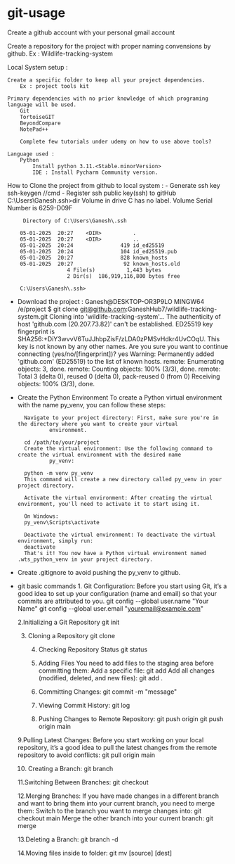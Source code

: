 # git-usage

Create a github account with your personal gmail account

Create a repository for the project with proper naming convensions by github.
Ex : Wildlife-tracking-system

Local System setup :
    
    Create a specific folder to keep all your project dependencies.
        Ex : project tools kit
        
    Primary dependencies with no prior knowledge of which programing language will be used.
        Git
        TortoiseGIT
        BeyondCompare
        NotePad++
        
        Complete few tutorials under udemy on how to use above tools?
        
    Language used :
        Python
            Install python 3.11.<Stable.minorVersion>
            IDE : Install Pycharm Community version.
            
How to Clone the project from github to local system :
    - Generate ssh key
		ssh-keygen //cmd
    - Register ssh public key(ssh) to gitHub 
		C:\Users\Ganesh\.ssh>dir
		 Volume in drive C has no label.
		 Volume Serial Number is 6259-D09F

		 Directory of C:\Users\Ganesh\.ssh

		05-01-2025  20:27    <DIR>          .
		05-01-2025  20:27    <DIR>          ..
		05-01-2025  20:24               419 id_ed25519
		05-01-2025  20:24               104 id_ed25519.pub
		05-01-2025  20:27               828 known_hosts
		05-01-2025  20:27                92 known_hosts.old
					   4 File(s)          1,443 bytes
					   2 Dir(s)  186,919,116,800 bytes free

		C:\Users\Ganesh\.ssh>
    
- Download the project :
		Ganesh@DESKTOP-OR3P9LO MINGW64 /e/project
		$ git clone git@github.com:GaneshHub7/wildlife-tracking-system.git
		Cloning into 'wildlife-tracking-system'...
		The authenticity of host 'github.com (20.207.73.82)' can't be established.
		ED25519 key fingerprint is SHA256:+DiY3wvvV6TuJJhbpZisF/zLDA0zPMSvHdkr4UvCOqU.
		This key is not known by any other names.
		Are you sure you want to continue connecting (yes/no/[fingerprint])? yes
		Warning: Permanently added 'github.com' (ED25519) to the list of known hosts.
		remote: Enumerating objects: 3, done.
		remote: Counting objects: 100% (3/3), done.
		remote: Total 3 (delta 0), reused 0 (delta 0), pack-reused 0 (from 0)
		Receiving objects: 100% (3/3), done.
		
- Create the Python Environment 
		To create a Python virtual environment with the name py_venv, you can follow these steps:

		Navigate to your project directory: First, make sure you're in the directory where you want to create your virtual 
                environment.

		cd /path/to/your/project
		Create the virtual environment: Use the following command to create the virtual environment with the desired name 
                py_venv:

		python -m venv py_venv
		This command will create a new directory called py_venv in your project directory.
		
		Activate the virtual environment: After creating the virtual environment, you'll need to activate it to start using it.

		On Windows:
		py_venv\Scripts\activate

		Deactivate the virtual environment: To deactivate the virtual environment, simply run:
		deactivate
		That's it! You now have a Python virtual environment named .wts_python_venv in your project directory.
		
- Create .gitignore to avoid pushing the py_venv to github.
- git basic commands
       1. Git Configuration:
          Before you start using Git, it’s a good idea to set up your configuration (name and email) so that your commits are attributed 
          to you.
           git config --global user.name "Your Name"
           git config --global user.email "youremail@example.com"
  
  2.Initializing a Git Repository
	git init

  3. Cloning a Repository
         git clone <repository-url>
  
      4. Checking Repository Status
          git status
        
       5. Adding Files
          You need to add files to the staging area before committing them:
            Add a specific file:
             git add <file-name>
           Add all changes (modified, deleted, and new files):
            git add .
  
     6. Committing Changes:
        git commit -m "message"

     7. Viewing Commit History:
           git log

     8. Pushing Changes to Remote Repository:
        git push origin <branch-name>
        git push origin main

    9.Pulling Latest Changes:
       Before you start working on your local repository, it’s a good idea to pull the latest changes from the remote repository to 
       avoid conflicts:
          git pull origin main

    10. Creating a Branch:
        git branch <branch-name>

    11.Switching Between Branches:
  	git checkout <branch-name>

    12.Merging Branches:
       If you have made changes in a different branch and want to bring them into your current branch, you need to merge them:
       Switch to the branch you want to merge changes into:
          git checkout main
       Merge the other branch into your current branch:
         git merge <branch-name>

   13.Deleting a Branch:
      git branch -d <branch-name>

   14.Moving files inside to folder:
      git mv [source] [dest]
